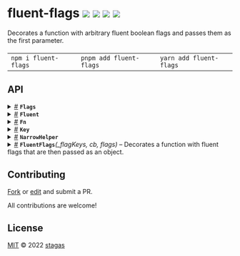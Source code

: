 <h1>
fluent-flags <a href="https://npmjs.org/package/fluent-flags"><img src="https://img.shields.io/badge/npm-v3.1.1-F00.svg?colorA=000"/></a> <a href="src"><img src="https://img.shields.io/badge/loc-30-FFF.svg?colorA=000"/></a> <a href="https://cdn.jsdelivr.net/npm/fluent-flags@3.1.1/dist/fluent-flags.min.js"><img src="https://img.shields.io/badge/brotli-151b-333.svg?colorA=000"/></a> <a href="LICENSE"><img src="https://img.shields.io/badge/license-MIT-F0B.svg?colorA=000"/></a>
</h1>

<p></p>

Decorates a function with arbitrary fluent boolean flags and passes them as the first parameter.

<h4>
<table><tr><td title="Triple click to select and copy paste">
<code>npm i fluent-flags </code>
</td><td title="Triple click to select and copy paste">
<code>pnpm add fluent-flags </code>
</td><td title="Triple click to select and copy paste">
<code>yarn add fluent-flags</code>
</td></tr></table>
</h4>

## API

<p>  <details id="Flags$11" title="TypeAlias" ><summary><span><a href="#Flags$11">#</a></span>  <code><strong>Flags</strong></code>    </summary>  <a href="src/index.ts#L6">src/index.ts#L6</a>  <ul><p>[K   in   <a href="#T$12">T</a> extends <span>ReadonlyArray</span>&lt;inferred&gt; ? <span>U</span> : never  ]:  boolean</p>        </ul></details><details id="Fluent$8" title="TypeAlias" ><summary><span><a href="#Fluent$8">#</a></span>  <code><strong>Fluent</strong></code>    </summary>  <a href="src/index.ts#L3">src/index.ts#L3</a>  <ul><p><a href="#C$9">C</a> &amp; [K   in   keyof     <a href="#T$10">T</a>  ]:  <a href="#Fluent$8">Fluent</a>&lt;<a href="#C$9">C</a>, <a href="#T$10">T</a>&gt;</p>        </ul></details><details id="Fn$2" title="TypeAlias" ><summary><span><a href="#Fn$2">#</a></span>  <code><strong>Fn</strong></code>    </summary>  <a href="src/index.ts#L2">src/index.ts#L2</a>  <ul><p><details id="__type$3" title="Function" ><summary><span><a href="#__type$3">#</a></span>  <em>(args)</em>    </summary>    <ul>    <p>    <details id="args$5" title="Parameter" ><summary><span><a href="#args$5">#</a></span>  <code><strong>args</strong></code>    </summary>    <ul><p><a href="#T$6">T</a></p>        </ul></details>  <p><strong></strong><em>(args)</em>  &nbsp;=&gt;  <ul><a href="#R$7">R</a></ul></p></p>    </ul></details></p>        </ul></details><details id="Key$1" title="TypeAlias" ><summary><span><a href="#Key$1">#</a></span>  <code><strong>Key</strong></code>    </summary>  <a href="src/index.ts#L1">src/index.ts#L1</a>  <ul><p>string</p>        </ul></details><details id="NarrowHelper$13" title="TypeAlias" ><summary><span><a href="#NarrowHelper$13">#</a></span>  <code><strong>NarrowHelper</strong></code>    </summary>  <a href="src/index.ts#L11">src/index.ts#L11</a>  <ul><p><a href="#T$17">T</a> extends readonly     tuple ? readonly     tuple : never | <a href="#T$17">T</a> extends string | number | bigint | boolean ? <a href="#T$17">T</a> : never | [K   in   keyof     <a href="#T$17">T</a>  ]:  <a href="#T$17">T</a>  [<span>K</span>] extends <details id="__type$14" title="Function" ><summary><span><a href="#__type$14">#</a></span>  <em>(args)</em>    </summary>    <ul>    <p>    <details id="args$16" title="Parameter" ><summary><span><a href="#args$16">#</a></span>  <code><strong>args</strong></code>    </summary>    <ul><p>any  []</p>        </ul></details>  <p><strong></strong><em>(args)</em>  &nbsp;=&gt;  <ul>unknown</ul></p></p>    </ul></details> ? <a href="#T$17">T</a>  [<span>K</span>] : <a href="#NarrowHelper$13">NarrowHelper</a>&lt;<a href="#T$17">T</a>  [<span>K</span>]&gt;</p>        </ul></details><details id="FluentFlags$18" title="Function" ><summary><span><a href="#FluentFlags$18">#</a></span>  <code><strong>FluentFlags</strong></code><em>(_flagKeys, cb, flags)</em>     &ndash; Decorates a function with fluent flags that are then passed as an object.</summary>  <a href="src/index.ts#L27">src/index.ts#L27</a>  <ul>    <p>  <p>

```ts
const cb = FluentFlags(
  ['foo', 'bar'],
  flags => (arg: string) => [flags.foo, flags.bar, arg]
)
expect(cb()).toMatchObject([void 0, void 0, void 0])
expect(cb('hello')).toMatchObject([void 0, void 0, 'hello'])
expect(cb.bar('hello')).toMatchObject([void 0, true, 'hello'])
expect(cb.foo.bar('hello')).toMatchObject([true, true, 'hello'])
```

</p>
  <details id="_flagKeys$23" title="Parameter" ><summary><span><a href="#_flagKeys$23">#</a></span>  <code><strong>_flagKeys</strong></code>    </summary>    <ul><p><a href="#NarrowHelper$13">NarrowHelper</a>&lt;<a href="#K$20">K</a>&gt;</p>        </ul></details><details id="cb$24" title="Function" ><summary><span><a href="#cb$24">#</a></span>  <code><strong>cb</strong></code><em>(flags)</em>    </summary>    <ul>    <p>    <details id="flags$27" title="Parameter" ><summary><span><a href="#flags$27">#</a></span>  <code><strong>flags</strong></code>    </summary>    <ul><p><a href="#T$22">T</a></p>        </ul></details>  <p><strong>cb</strong><em>(flags)</em>  &nbsp;=&gt;  <ul><a href="#C$21">C</a></ul></p></p>    </ul></details><details id="flags$28" title="Parameter" ><summary><span><a href="#flags$28">#</a></span>  <code><strong>flags</strong></code>  <span><span>&nbsp;=&nbsp;</span>  <code>{}</code></span>  </summary>    <ul><p>any</p>        </ul></details>  <p><strong>FluentFlags</strong>&lt;<span>K</span>, <span>C</span><span>&nbsp;extends&nbsp;</span>     <a href="#Fn$2">Fn</a>&lt;any, any&gt;, <span>T</span>&gt;<em>(_flagKeys, cb, flags)</em>  &nbsp;=&gt;  <ul><a href="#Fluent$8">Fluent</a>&lt;<a href="#C$21">C</a>, <span>Required</span>&lt;<a href="#T$22">T</a>&gt;&gt;</ul></p></p>    </ul></details></p>

## Contributing

[Fork](https://github.com/stagas/fluent-flags/fork) or [edit](https://github.dev/stagas/fluent-flags) and submit a PR.

All contributions are welcome!

## License

<a href="LICENSE">MIT</a> &copy; 2022 [stagas](https://github.com/stagas)
